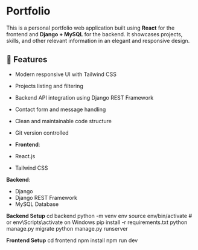 # Portfolio

This is a personal portfolio web application built using **React** for the frontend and **Django + MySQL** for the backend. It showcases projects, skills, and other relevant information in an elegant and responsive design.

## 🚀 Features

- Modern responsive UI with Tailwind CSS
- Projects listing and filtering
- Backend API integration using Django REST Framework
- Contact form and message handling
- Clean and maintainable code structure
- Git version controlled

- **Frontend**:
- React.js
- Tailwind CSS

**Backend**:
- Django
- Django REST Framework
- MySQL Database

**Backend Setup**
cd backend
python -m venv env
source env/bin/activate  # or env\Scripts\activate on Windows
pip install -r requirements.txt
python manage.py migrate
python manage.py runserver

**Frontend Setup**
cd frontend
npm install
npm run dev
